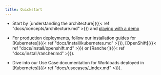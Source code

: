 ```yaml
---
title: Quickstart
---
```



* Start by [understanding the architecture]({{< ref
"docs/concepts/architecture.md" >}}) and [playing with a demo](http://play.storageos.com/main)

* For production deployments, follow our installation guides for
   [Kubernetes]({{< ref "docs/install/kubernetes.md" >}}),
  [OpenShift]({{< ref "docs/install/openshift.md" >}}) or 
  [Rancher]({{< ref "docs/install/rancher.md" >}}).

* Dive into our Use Case documentation for Workloads deployed in [Kubernetes]({{< ref
"docs/usecases/_index.md" >}}).

